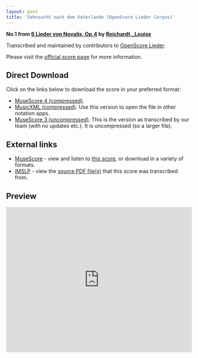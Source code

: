 ```yaml
---
layout: post
title: 'Sehnsucht nach dem Vaterlande (OpenScore Lieder Corpus)'
---
```


__No.1 from [6 Lieder von Novalis, Op.4](https://fourscoreandmore.org/openscore/lieder/Reichardt,_Louise/6_Lieder_von_Novalis,_Op.4/) by [Reichardt,_Louise](https://fourscoreandmore.org/openscore/lieder/Reichardt,_Louise)__

Transcribed and maintained by contributors to [OpenScore Lieder].

Please visit the [official score page] for more information.

[official score page]: https://musescore.com/openscore-lieder-corpus/scores/5002041
[OpenScore Lieder]: https://musescore.com/openscore-lieder-corpus

## Direct Download

Click on the links below to download the score in your preferred format:
- [MuseScore 4 (compressed)](https://github.com/openscore/lieder/blob/main/scores/Reichardt,_Louise/6_Lieder_von_Novalis,_Op.4/1_Sehnsucht_nach_dem_Vaterlande/lc5002041.mscz?raw=true).
- [MusicXML (compressed)](https://github.com/openscore/lieder/blob/main/scores/Reichardt,_Louise/6_Lieder_von_Novalis,_Op.4/1_Sehnsucht_nach_dem_Vaterlande/lc5002041.mxl?raw=true). Use this version to open the file in other notation apps.
- [MuseScore 3 (uncompressed)](https://github.com/openscore/lieder/blob/main/scores/Reichardt,_Louise/6_Lieder_von_Novalis,_Op.4/1_Sehnsucht_nach_dem_Vaterlande/lc5002041.mscx?raw=true). This is the version as transcribed by our team (with no updates etc.). It is uncompressed (so a larger file).

## External links

- [MuseScore] - view and listen to [this score][MuseScore], or download in a variety of formats.
- [IMSLP] - view the [source PDF file(s)][IMSLP] that this score was transcribed from.

[MuseScore]: https://musescore.com/score/5002041
[IMSLP]: https://imslp.org/wiki/Special:ReverseLookup/511862

## Preview

<iframe width="100%" height="394" src="https://musescore.com/openscore-lieder-corpus/scores/5002041/embed" frameborder="0" allowfullscreen allow="autoplay; fullscreen"></iframe>

